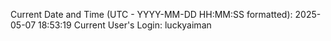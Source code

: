 Current Date and Time (UTC - YYYY-MM-DD HH:MM:SS formatted): 2025-05-07 18:53:19
Current User's Login: luckyaiman
